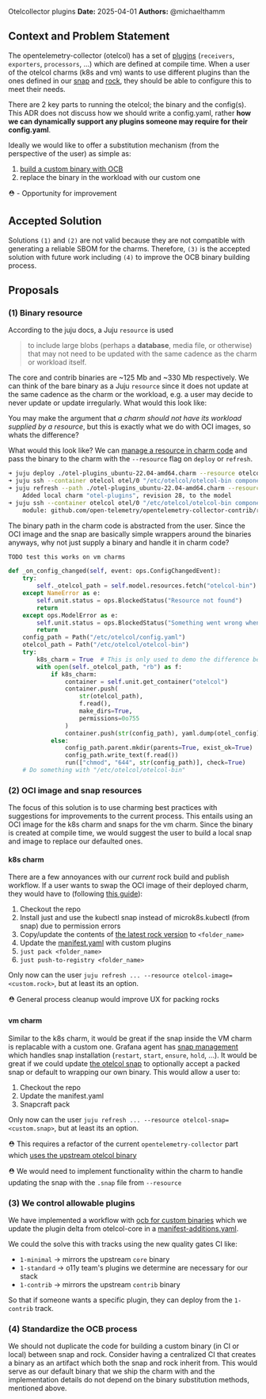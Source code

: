 Otelcollector plugins
**Date:** 2025-04-01
**Authors:** @michaelthamm

## Context and Problem Statement

The opentelemetry-collector (otelcol) has a set of [plugins](https://github.com/open-telemetry/opentelemetry-collector-releases/blob/main/distributions/otelcol-contrib/manifest.yaml) (`receivers`, `exporters`, `processors`, ...) which are defined at compile time. When a user of the otelcol charms (k8s and vm) wants to use different plugins than the ones defined in our [snap](https://github.com/canonical/opentelemetry-collector-snap/blob/5dfafd0994e249c5a543126240b4f5fbac834251/snap/snapcraft.yaml#L82) and [rock](https://github.com/canonical/opentelemetry-collector-rock/blob/5433a69195afa7a484437f8f21b16645b1240d52/0.120.0/rockcraft.yaml#L29), they should be able to configure this to meet their needs.

There are 2 key parts to running the otelcol; the binary and the config(s). This ADR does not discuss how we should write a config.yaml, rather **how we can dynamically support any plugins someone may require for their config.yaml**.

Ideally we would like to offer a substitution mechanism (from the perspective of the user) as simple as:
1. [build a custom binary with OCB](https://opentelemetry.io/docs/collector/custom-collector/)
2. replace the binary in the workload with our custom one

⛑️ - Opportunity for improvement

## Accepted Solution

Solutions `(1)` and `(2)` are not valid because they are not compatible with generating a reliable SBOM for the charms. Therefore, `(3)` is the accepted solution with future work including `(4)` to improve the OCB binary building process.

## Proposals
### (1) Binary resource
According to the juju docs, a Juju `resource` is used
> to include large blobs (perhaps a **database**, media file, or otherwise) that may not need to be updated with the same cadence as the charm or workload itself.

The core and contrib binaries are ~125 Mb and ~330 Mb respectively. We can think of the bare binary as a Juju `resource` since it does not update at the same cadence as the charm or the workload, e.g. a user may decide to never update or update irregularly. What would this look like:

You may make the argument that *a charm should not have its workload supplied by a resource*, but this is exactly what we do with OCI images, so whats the difference?

What would this look like? We can [manage a resource in charm code](https://ops.readthedocs.io/en/latest/howto/manage-resources.html) and pass the binary to the charm with the `--resource` flag on `deploy` or `refresh`.

```bash
➜ juju deploy ./otel-plugins_ubuntu-22.04-amd64.charm --resource otelcol-bin="custom/otelcol-contrib" otel
➜ juju ssh --container otelcol otel/0 "/etc/otelcol/otelcol-bin components" | grep lokireceiver
➜ juju refresh --path ./otel-plugins_ubuntu-22.04-amd64.charm --resource otelcol-bin="custom/otelcol-contrib" otel
    Added local charm "otel-plugins", revision 28, to the model
➜ juju ssh --container otelcol otel/0 "/etc/otelcol/otelcol-bin components" | grep lokireceiver                       
    module: github.com/open-telemetry/opentelemetry-collector-contrib/receiver/lokireceiver v0.122.0
```

The binary path in the charm code is abstracted from the user. Since the OCI image and the snap are basically simple wrappers around the binaries anyways, why not just supply a binary and handle it in charm code?


```python
TODO test this works on vm charms

def _on_config_changed(self, event: ops.ConfigChangedEvent):
    try:
        self._otelcol_path = self.model.resources.fetch("otelcol-bin")
    except NameError as e:
        self.unit.status = ops.BlockedStatus("Resource not found")
        return
    except ops.ModelError as e:
        self.unit.status = ops.BlockedStatus("Something went wrong when claiming resources")
        return
    config_path = Path("/etc/otelcol/config.yaml")
    otelcol_path = Path("/etc/otelcol/otelcol-bin")
    try:
        k8s_charm = True  # This is only used to demo the difference between code in vm charm vs. k8s charm
        with open(self._otelcol_path, "rb") as f:
            if k8s_charm:
                container = self.unit.get_container("otelcol")
                container.push(
                    str(otelcol_path),
                    f.read(),
                    make_dirs=True,
                    permissions=0o755
                )
                container.push(str(config_path), yaml.dump(otel_config), make_dirs=True)
            else:
                config_path.parent.mkdir(parents=True, exist_ok=True)
                config_path.write_text(f.read())
                run(["chmod", "644", str(config_path)], check=True)
    # Do something with "/etc/otelcol/otelcol-bin"
```

### (2) OCI image and snap resources
The focus of this solution is to use charming best practices with suggestions for improvements to the current process. This entails using an OCI image for the k8s charm and snaps for the vm charm. Since the binary is created at compile time, we would suggest the user to build a local snap and image to replace our defaulted ones.

#### k8s charm
There are a few annoyances with our *current* rock build and publish workflow. If a user wants to swap the OCI image of their deployed charm, they would have to (following [this guide](https://github.com/canonical/opentelemetry-collector-rock/blob/main/README.md)):
1. Checkout the repo
2. Install just and use the kubectl snap instead of microk8s.kubectl (from snap) due to permission errors
3. Copy/update the contents of [the latest rock version](https://github.com/canonical/opentelemetry-collector-rock/tree/main/0.120.0) to `<folder_name>`
4. Update the [manifest.yaml](https://github.com/canonical/opentelemetry-collector-rock/blob/main/0.120.0/manifest.yaml) with custom plugins
5. `just pack <folder_name>`
6. `just push-to-registry <folder_name>`

Only now can the user `juju refresh ... --resource otelcol-image=<custom.rock>`, but at least its an option.

⛑️ General process cleanup would improve UX for packing rocks

#### vm charm
Similar to the k8s charm, it would be great if the snap inside the VM charm is replacable with a custom one. Grafana agent has [snap management](https://github.com/canonical/grafana-agent-operator/blob/c240db4308374f4e64d146813cae8502b170c2f5/src/snap_management.py#L74) which handles snap installation (`restart`, `start`, `ensure`, `hold`, ...). It would be great if we could update [the otelcol snap](https://github.com/canonical/opentelemetry-collector-snap/blob/master/snap/snapcraft.yaml) to optionally accept a packed snap or default to wrapping our own binary. This would allow a user to:
1. Checkout the repo
2. Update the manifest.yaml
3. Snapcraft pack

Only now can the user `juju refresh ... --resource otelcol-snap=<custom.snap>`, but at least its an option.

⛑️ This requires a refactor of the current `opentelemetry-collector` part which [uses the upstream otelcol binary](https://github.com/canonical/opentelemetry-collector-snap/blob/5dfafd0994e249c5a543126240b4f5fbac834251/snap/snapcraft.yaml#L74)

⛑️ We would need to implement functionality within the charm to handle updating the snap with the `.snap` file from `--resource`

### (3) We control allowable plugins
We have implemented a workflow with [ocb for custom binaries](https://github.com/canonical/opentelemetry-collector-rock/blob/5433a69195afa7a484437f8f21b16645b1240d52/justfile#L78) which we update the plugin delta from otelcol-core in a [manifest-additions.yaml](https://github.com/canonical/opentelemetry-collector-rock/blob/main/0.120.0/manifest-additions.yaml).

We could the solve this with tracks using the new quality gates CI like:
- `1-minimal` -> mirrors the upstream `core` binary
- `1-standard` -> o11y team's plugins we determine are necessary for our stack
- `1-contrib` -> mirrors the upstream `contrib` binary

So that if someone wants a specific plugin, they can deploy from the `1-contrib` track.

### (4) Standardize the OCB process
We should not duplicate the code for building a custom binary (in CI or local) between snap and rock. Consider having a centralized CI that creates a binary as an artifact which both the snap and rock inherit from. This would serve as our default binary that we ship the charm with and the implementation details do not depend on the binary substitution methods, mentioned above.
